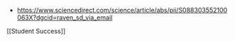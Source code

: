   - https://www.sciencedirect.com/science/article/abs/pii/S088303552100063X?dgcid=raven_sd_via_email

[[Student Success]]